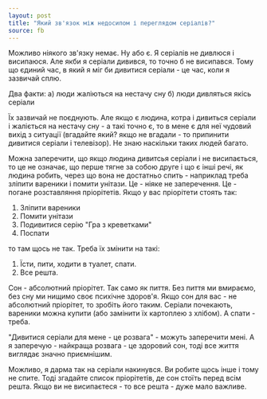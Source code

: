 ```yaml
---
layout: post
title: "Який зв'язок між недосипом і переглядом серіалів?"
source: fb
---
```


Можливо ніякого зв'язку немає. Ну або є. Я серіалів не дивлюся і висипаюся. Але якби я серіали дивився, то точно б не висипався. Тому що єдиний час, в який я міг би дивитися серіали - це час, коли я зазвичай сплю.

Два факти:
 а) люди жаліються на нестачу сну
 б) люди дивляться якісь серіали
 
Їх зазвичай не поєднують. Але якщо є людина, котра і дивиться серіали і жаліється на нестачу сну - а такі точно є, то в мене є для неї чудовий вихід з ситуації (вгадайте який? якщо не вгадали - то припинити дивитися серіали і телевізор). Не знаю наскільки таких людей багато. 

Можна заперечити, що якщо людина дивитсья серіали і не висипається, то це не означає, що перше тягне за собою друге і що є інші речі, як людина робить, через що вона не достатньо спить - наприклад треба зліпити вареники і помити унітази. Це - ніяке не заперечення. Це - погане розставляння пріорітетів. Якщо у вас пріорітети стоять так:

 1. Зліпити вареники
 2. Помити унітази
 3. Подивитися серію "Гра з креветками"
 4. Поспати
 
то там щось не так. Треба їх змінити на такі:

 1. Їсти, пити, ходити в туалет, спати.
 2. Все решта.
 
Сон - абсолютний пріорітет. Так само як пиття. Без пиття ми вмираємо, без сну ми нищимо своє психічне здоров'я. Якщо сон для вас - не абсолютний пріорітет, то зробіть його таким. Серіали почекають, вареники можна купити (або замінити їх картоплею з хлібом). А спати - треба.

"Дивитися серіали для мене - це розвага" - можуть заперечити мені. А я заперечую - найкраща розвага - це здоровий сон, тоді все життя виглядає значно приємнішим.

Можливо, я дарма так на серіали накинувся. Ви робите щось інше і тому не спите. Тоді згадайте список пріорітетів, де сон стоїть перед всім решта. Якщо ви не висипаєтеся - то все решта - дуже мало важливе.